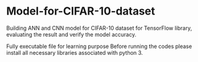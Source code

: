 # Model-for-CIFAR-10-dataset
Building ANN and CNN model for CIFAR-10 dataset for TensorFlow library, evaluating the result and verify the model accuracy.

Fully executable file for learning purpose
Before running the codes please install all necessary libraries associated with python 3.
